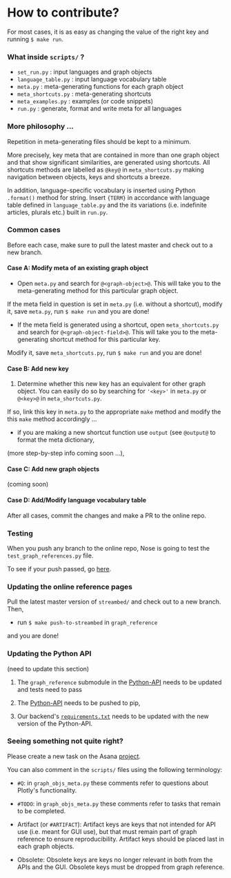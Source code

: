 # How to contribute?

For most cases, it is as easy as changing the value of the right key and running
`$ make run`. 


### What inside `scripts/` ?

- `set_run.py` : input languages and graph objects 
- `language_table.py` : input language vocabulary table
- `meta.py` : meta-generating functions for each graph object
- `meta_shortcuts.py` : meta-generating shortcuts
- `meta_examples.py` : examples (or code snippets) 
- `run.py` : generate, format and write meta for all languages


### More philosophy ...

Repetition in meta-generating files should be kept to a minimum.  

More precisely, key meta that are contained in more than one graph object and
that show significant similarities, are generated using shortcuts. All
shortcuts methods are labelled as `@key@` in `meta_shortcuts.py` making
navigation between objects, keys and shortcuts a breeze.  

In addition, language-specific vocabulary is inserted using Python `.format()`
method for string. Insert `{TERM}` in accordance with language table defined in
`language_table.py` and the its variations (i.e. indefinite articles, plurals
etc.) built in `run.py`.


### Common cases

Before each case, make sure to pull the latest master and check out to a new
branch.

#### Case A: Modify meta of an existing graph object

- Open `meta.py` and search for `@<graph-object>@`. This will take you to the
   meta-generating method for this particular graph object.

If the meta field in question is set in `meta.py` (i.e. without a shortcut),
modify it, save `meta.py`, run `$ make run` and you are done!

- If the meta field is generated using a shortcut, open `meta_shortcuts.py` and
   search for `@<graph-object-field>@`. This will take you to the meta-generating
   shortcut method for this particular key.

Modify it, save `meta_shortcuts.py`, run `$ make run` and you are done!
 
#### Case B: Add new key

1. Determine whether this new key has an equivalent for other graph object. You
   can easily do so by searching for `'<key>'` in `meta.py` or `@<key>@` in
   `meta_shortcuts.py`.

If so, link this key in `meta.py` to the appropriate `make` method and modify
the this `make` method accordingly ...

- if you are making a new shortcut function use `output` (see `@output@` to
   format the meta dictionary,
   
(more step-by-step info coming soon ...),

#### Case C: Add new graph objects

(coming soon) 

#### Case D: Add/Modify language vocabulary table

After all cases, commit the changes and make a PR to the online repo.


### Testing

When you push any branch to the online repo, Nose is going to test the
`test_graph_references.py` file. 

To see if your push passed, go
[here](https://circleci.com/gh/plotly/graph_reference).


### Updating the online reference pages

Pull the latest master version of `streambed/` and check out to a new branch.
Then,

- run `$ make push-to-streambed` in `graph_reference`

and you are done!


### Updating the Python API

(need to update this section)

1. The `graph_reference` submodule in the
   [Python-API](https://github.com/plotly/python-api) needs to be updated and
   tests need to pass

1. The [Python-API](https://github.com/plotly/python-api) needs to be pushed to
   pip,

1. Our backend's
   [`requirements.txt`](https://github.com/plotly/streambed/blob/master/requirements.txt)
   needs to be updated with the new version of the Python-API.


### Seeing something not quite right?

Please create a new task on the Asana
[project](https://app.asana.com/0/14961561647922/14961561647922).

You can also comment in the `scripts/` files using the following terminology:

- `#Q`: in `graph_objs_meta.py` these comments refer to questions about Plotly's
  functionality.

- `#TODO`: in `graph_objs_meta.py` these comments refer to tasks that remain
  to be completed.

- Artifact (or `#ARTIFACT`): Artifact keys are keys that not intended for API
  use (i.e. meant for GUI use), but that must remain part of graph reference to 
  ensure reproducibility. Artifact keys should be placed last in each graph
  objects. 

- Obsolete: Obsolete keys are keys no longer relevant in both from the APIs and
  the GUI. Obsolete keys must be dropped from graph reference.
